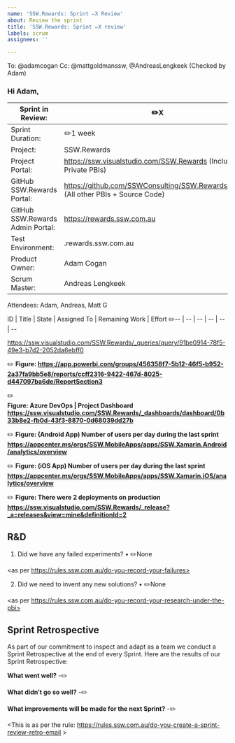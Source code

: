 ```yaml
---
name: 'SSW.Rewards: Sprint ✏️X Review'
about: Review the sprint
title: 'SSW.Rewards: Sprint ✏️X review'
labels: scrum
assignees: ''

---
```


[//]: # (------------ How to use this template -----------)
[//]: # ( 1. Check the To and Cc list recipients          )
[//]: # ( 2. Fill out the fields marked with a pencil     )
[//]: # ( 3. Update the images marked with a pencil       )
[//]: # ( 4. Remove all pencil emojis                     )
[//]: # ( 5. Submit the Issue to send the Sprint Review   )
[//]: # (-------------------------------------------------)

To: @adamcogan 
Cc:  @mattgoldmanssw, @AndreasLengkeek
(Checked by Adam)
### Hi Adam,

Sprint in Review: | ✏️X
-- | --
Sprint Duration: | ✏️1 week
Project: | SSW.Rewards
Project Portal: | https://ssw.visualstudio.com/SSW.Rewards (Includes Private PBIs)
GitHub SSW.Rewards Portal: | https://github.com/SSWConsulting/SSW.Rewards/issues (All other PBIs + Source Code)
GitHub SSW.Rewards Admin Portal: | https://rewards.ssw.com.au
Test Environment: | .rewards.ssw.com.au
Product Owner: | Adam Cogan
Scrum Master: | Andreas Lengkeek

Attendees: Adam, Andreas, Matt G

ID | Title | State | Assigned To | Remaining Work | Effort
✏️-- | -- | -- | -- | -- | --

https://ssw.visualstudio.com/SSW.Rewards/_queries/query/91be0914-78f5-49e3-b7d2-2052da6ebff0

✏️
**Figure: https://app.powerbi.com/groups/456358f7-5b12-46f5-b952-2a37fa9bb5e8/reports/ccff2316-9422-467d-8025-d447097ba6de/ReportSection3**

✏️  
**Figure: Azure DevOps | Project Dashboard https://ssw.visualstudio.com/SSW.Rewards/_dashboards/dashboard/0b33b8e2-fb0d-43f3-8870-0d68039dd27b**

✏️
**Figure: (Android App) Number of users per day during the last sprint
https://appcenter.ms/orgs/SSW.MobileApps/apps/SSW.Xamarin.Android/analytics/overview**

✏️
**Figure: (iOS App) Number of users per day during the last sprint
https://appcenter.ms/orgs/SSW.MobileApps/apps/SSW.Xamarin.iOS/analytics/overview**

✏️
**Figure: There were 2 deployments on production https://ssw.visualstudio.com/SSW.Rewards/_release?_a=releases&view=mine&definitionId=2**

## R&D 
1.	Did we have any failed experiments?
•	✏️None
 
<as per https://rules.ssw.com.au/do-you-record-your-failures>
 
2.	Did we need to invent any new solutions?
•	✏️None
 
<as per https://rules.ssw.com.au/do-you-record-your-research-under-the-pbi>

## Sprint Retrospective
As part of our commitment to inspect and adapt as a team we conduct a Sprint Retrospective at the end of every Sprint. Here are the results of our Sprint Retrospective:
 
**What went well?**
-✏️	 

**What didn’t go so well?**
-✏️ 

**What improvements will be made for the next Sprint?**
-✏️

<This is as per the rule: https://rules.ssw.com.au/do-you-create-a-sprint-review-retro-email >
